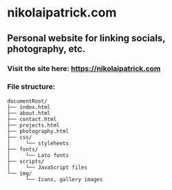 # nikolaipatrick.com
## Personal website for linking socials, photography, etc.

### Visit the site here: https://nikolaipatrick.com

### File structure:
```
documentRoot/
├── index.html
├── about.html
├── contact.html
├── projects.html
├── photography.html
├── css/
│     └── styleheets
├── fonts/
│     └── Lato fonts
├── scripts/
│     └── JavaScript files
└── img/
      └── Icons, gallery images
```
